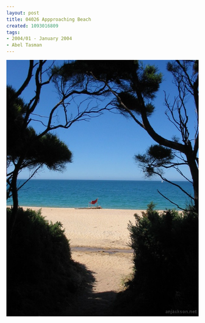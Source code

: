 ```yaml
---
layout: post
title: 04026 Appproaching Beach
created: 1093016809
tags:
- 2004/01 - January 2004
- Abel Tasman
---
```


<img src="/image/images/04026_appproaching_beach-1403.jpg"/>

